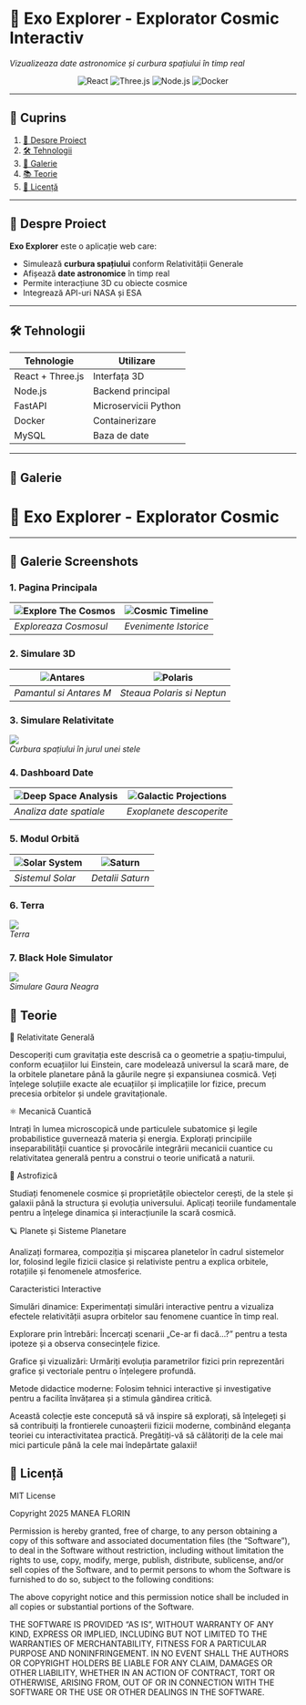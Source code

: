 # 🚀 Exo Explorer - Explorator Cosmic Interactiv

*Vizualizeaza date astronomice și curbura spațiului în timp real*

<div align="center">
  <img src="https://img.shields.io/badge/React-20232A?style=for-the-badge&logo=react" alt="React">
  <img src="https://img.shields.io/badge/Three.js-000000?style=for-the-badge&logo=three.js" alt="Three.js">
  <img src="https://img.shields.io/badge/Node.js-339933?style=for-the-badge&logo=nodedotjs" alt="Node.js">
  <img src="https://img.shields.io/badge/Docker-2496ED?style=for-the-badge&logo=docker" alt="Docker">
</div>

---

## 📌 Cuprins
1. [🚀 Despre Proiect](#-despre-proiect)
2. [🛠 Tehnologii](#-tehnologii)
3. [📸 Galerie](#-galerie)
4. [📚 Teorie](#-teorie)
5. [📜 Licență](#-licență)

---

## 🚀 Despre Proiect
**Exo Explorer** este o aplicație web care:
- Simulează **curbura spațiului** conform Relativității Generale
- Afișează **date astronomice** în timp real
- Permite interacțiune 3D cu obiecte cosmice
- Integrează API-uri NASA și ESA

---

## 🛠 Tehnologii
| Tehnologie | Utilizare |
|------------|-----------|
| React + Three.js | Interfața 3D |
| Node.js | Backend principal |
| FastAPI | Microservicii Python |
| Docker | Containerizare |
| MySQL | Baza de date |

---

## 📸 Galerie
# 🚀 Exo Explorer - Explorator Cosmic


---

## 📸 Galerie Screenshots


### 1. Pagina Principala
| ![Explore The Cosmos](exoexplorer/assets/screenshots/mainpage1.png) |   ![Cosmic Timeline](exoexplorer/assets/screenshots/mainpage3.jpg)
|-------------------------------------------------------|---------------------------------------------------------------| 
| *Exploreaza Cosmosul*                                 | *Evenimente Istorice*                                           

### 2. Simulare 3D

| ![Antares](exoexplorer/assets/screenshots/1-main.jpg) | ![Polaris](exoexplorer/assets/screenshots/2-polaris.jpg)   |
|-------------------------------------------------------|------------------------------------------------------------|
| *Pamantul si Antares M*                               | *Steaua Polaris si Neptun*                                 |

### 3. Simulare Relativitate
![](exoexplorer/assets/screenshots/2-relativitate.png)  
*Curbura spațiului în jurul unei stele*

### 4. Dashboard Date
| ![Deep Space Analysis](exoexplorer/assets/screenshots/date1.jpg) | ![Galactic Projections](exoexplorer/assets/screenshots/date2.jpg) |
|-------------------------------------------------------------------|-----------------------------------------------------------------------|
| *Analiza date spatiale*                                           | *Exoplanete descoperite*                                              |

### 5. Modul Orbită
| ![Solar System](exoexplorer/assets/screenshots/solarsistem1.jpg) | ![Saturn](exoexplorer/assets/screenshots/solarsistem2.jpg) |
|-------------------------------------------------------------------|-----------------------------------------------------------------------|
| *Sistemul Solar*                                           | *Detalii Saturn*                                              |


### 6. Terra
![](exoexplorer/assets/screenshots/6-terra.jpg.png)  
*Terra*


### 7. Black Hole Simulator
![](exoexplorer/assets/screenshots/blackhole-simulator.jpg)  
*Simulare Gaura Neagra*


## 🌌 Teorie

🌌 Relativitate Generală

Descoperiți cum gravitația este descrisă ca o geometrie a spațiu-timpului, conform ecuațiilor lui Einstein, care modelează universul la scară mare, de la orbitele planetare până la găurile negre și expansiunea cosmică. Veți înțelege soluțiile exacte ale ecuațiilor și implicațiile lor fizice, precum precesia orbitelor și undele gravitaționale.

⚛️ Mecanică Cuantică

Intrați în lumea microscopică unde particulele subatomice și legile probabilistice guvernează materia și energia. Explorați principiile inseparabilității cuantice și provocările integrării mecanicii cuantice cu relativitatea generală pentru a construi o teorie unificată a naturii.

🔭 Astrofizică

Studiați fenomenele cosmice și proprietățile obiectelor cerești, de la stele și galaxii până la structura și evoluția universului. Aplicați teoriile fundamentale pentru a înțelege dinamica și interacțiunile la scară cosmică.

🪐 Planete și Sisteme Planetare

Analizați formarea, compoziția și mișcarea planetelor în cadrul sistemelor lor, folosind legile fizicii clasice și relativiste pentru a explica orbitele, rotațiile și fenomenele atmosferice.

Caracteristici Interactive

Simulări dinamice: Experimentați simulări interactive pentru a vizualiza efectele relativității asupra orbitelor sau fenomene cuantice în timp real.

Explorare prin întrebări: Încercați scenarii „Ce-ar fi dacă...?” pentru a testa ipoteze și a observa consecințele fizice.

Grafice și vizualizări: Urmăriți evoluția parametrilor fizici prin reprezentări grafice și vectoriale pentru o înțelegere profundă.

Metode didactice moderne: Folosim tehnici interactive și investigative pentru a facilita învățarea și a stimula gândirea critică.

Această colecție este concepută să vă inspire să explorați, să înțelegeți și să contribuiți la frontierele cunoașterii fizicii moderne, combinând eleganța teoriei cu interactivitatea practică. Pregătiți-vă să călătoriți de la cele mai mici particule până la cele mai îndepărtate galaxii!


## 📜 Licență
MIT License

Copyright 2025 MANEA FLORIN

Permission is hereby granted, free of charge, to any person obtaining a copy of this software and associated documentation files (the “Software”), to deal in the Software without restriction, including without limitation the rights to use, copy, modify, merge, publish, distribute, sublicense, and/or sell copies of the Software, and to permit persons to whom the Software is furnished to do so, subject to the following conditions:

The above copyright notice and this permission notice shall be included in all copies or substantial portions of the Software.

THE SOFTWARE IS PROVIDED “AS IS”, WITHOUT WARRANTY OF ANY KIND, EXPRESS OR IMPLIED, INCLUDING BUT NOT LIMITED TO THE WARRANTIES OF MERCHANTABILITY, FITNESS FOR A PARTICULAR PURPOSE AND NONINFRINGEMENT. IN NO EVENT SHALL THE AUTHORS OR COPYRIGHT HOLDERS BE LIABLE FOR ANY CLAIM, DAMAGES OR OTHER LIABILITY, WHETHER IN AN ACTION OF CONTRACT, TORT OR OTHERWISE, ARISING FROM, OUT OF OR IN CONNECTION WITH THE SOFTWARE OR THE USE OR OTHER DEALINGS IN THE SOFTWARE.


